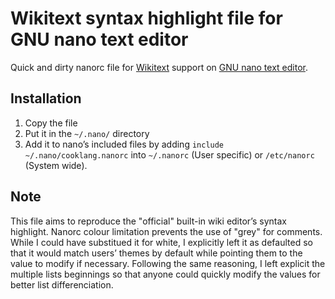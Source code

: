 # Wikitext syntax highlight file for GNU nano text editor
Quick and dirty nanorc file for [Wikitext](https://www.mediawiki.org/wiki/Help:Formatting) support on [GNU nano text editor](https://www.nano-editor.org/). 
## Installation
1. Copy the file 
2. Put it in the `~/.nano/` directory
3. Add it to nano’s included files by adding `include ~/.nano/cooklang.nanorc` into `~/.nanorc` (User specific) or `/etc/nanorc` (System wide).
## Note
This file aims to reproduce the "official" built-in wiki editor’s syntax highlight.
Nanorc colour limitation prevents the use of "grey" for comments. While I could have substitued it for white, I explicitly left it as defaulted so that it would match users’ themes by default while pointing them to the value to modify if necessary.
Following the same reasoning, I left explicit the multiple lists beginnings so that anyone could quickly modify the values for better list differenciation.
